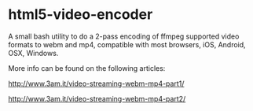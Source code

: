 # html5-video-encoder
A small bash utility to do a 2-pass encoding of ffmpeg supported video formats to webm and mp4, compatible with most browsers, iOS, Android, OSX, Windows.

More info can be found on the following articles:

http://www.3am.it/video-streaming-webm-mp4-part1/

http://www.3am.it/video-streaming-webm-mp4-part2/

